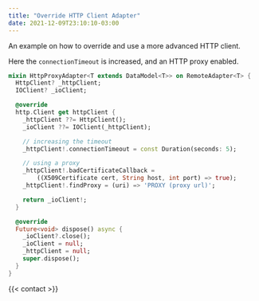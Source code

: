 ```yaml
---
title: "Override HTTP Client Adapter"
date: 2021-12-09T23:10:10-03:00
---
```


An example on how to override and use a more advanced HTTP client.

Here the `connectionTimeout` is increased, and an HTTP proxy enabled.

```dart
mixin HttpProxyAdapter<T extends DataModel<T>> on RemoteAdapter<T> {
  HttpClient? _httpClient;
  IOClient? _ioClient;

  @override
  http.Client get httpClient {
    _httpClient ??= HttpClient();
    _ioClient ??= IOClient(_httpClient);

    // increasing the timeout
    _httpClient!.connectionTimeout = const Duration(seconds: 5);

    // using a proxy
    _httpClient!.badCertificateCallback =
        ((X509Certificate cert, String host, int port) => true);
    _httpClient!.findProxy = (uri) => 'PROXY (proxy url)';

    return _ioClient!;
  }

  @override
  Future<void> dispose() async {
    _ioClient?.close();
    _ioClient = null;
    _httpClient = null;
    super.dispose();
  }
}
```

{{< contact >}}